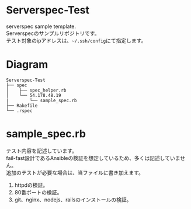 # Serverspec-Test
serverspec sample template.  
Serverspecのサンプルリポジトリです。  
テスト対象のipアドレスは、`~/.ssh/config`にて指定します。

# Diagram

```
Serverspec-Test
├── spec
│    ├── spec_helper.rb
│    └── 54.178.48.19   
|        └── sample_spec.rb
├── Rakefile
└── .rspec 
```

# sample_spec.rb
テスト内容を記述しています。  
fail-fast設計であるAnsibleの検証を想定しているため、多くは記述していません。  
追加のテストが必要な場合は、当ファイルに書き加えます。
1. httpdの検証。  
2. 80番ポートの検証。  
3. git、nginx、nodejs、railsのインストールの検証。
